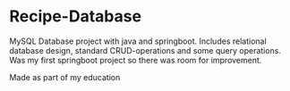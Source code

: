 # Recipe-Database
MySQL Database project with java and springboot. Includes relational database design, standard CRUD-operations and some query operations. Was my first springboot project so there was room for improvement.

Made as part of my education
